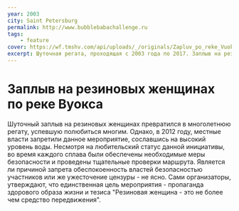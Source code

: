 ```yaml
---
year: 2003
city: Saint Petersburg
permalink: http://www.bubblebabachallenge.ru
tags:
    - feature
cover: https://wf.tmshv.com/api/uploads/_/originals/Zapluv_po_reke_Vuoksa.jpg
excerpt: Шуточная регата, проходящая с 2003 года по 2017. Заплыв на резиновых бабах пользовался большой популярностью, однако местные власти запретили проведение дальнейших мероприятий.
---
```


# Заплыв на резиновых женщинах по реке Вуокса 

Шуточный заплыв на резиновых женщинах превратился в многолетнюю регату, успевшую полюбиться многим. Однако, в 2012 году, местные власти запретили данное мероприятие, сославшись на высокий уровень воды. Несмотря на любительский статус данной инициативы, во время каждого сплава были обеспечены необходимые меры безопасности и проведены тщательные проверки маршрута. Является ли причиной запрета обеспокоенность властей безопасностью участников или же ужесточение цензуры - не ясно. Сами организаторы, утверждают, что единственная цель мероприятия - пропаганда здорового образа жизни и тезиса "Резиновая женщина - это не более чем средство передвижения".
